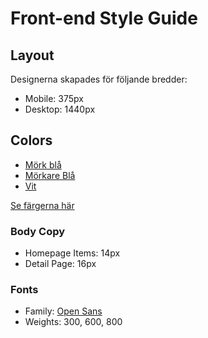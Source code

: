 # Front-end Style Guide

## Layout

Designerna skapades för följande bredder:

-   Mobile: 375px
-   Desktop: 1440px

## Colors

-   [Mörk blå](#2B3844)
-   [Mörkare Blå](#202C36)
-   [Vit](#F2F2F2)

[Se färgerna här](./public/design/colors.png)

### Body Copy

-   Homepage Items: 14px
-   Detail Page: 16px

### Fonts

-   Family: [Open Sans](https://fonts.google.com/specimen/Open+Sans)
-   Weights: 300, 600, 800
